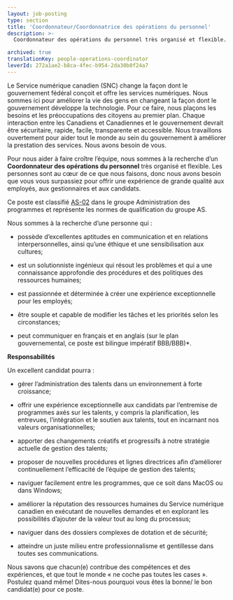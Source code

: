 ```yaml
---
layout: job-posting
type: section
title: 'Coordonnateur/Coordonnatrice des opérations du personnel'
description: >-
  Coordonnateur des opérations du personnel très organisé et flexible. Les personnes sont au cœur de ce que nous faisons, donc nous avons besoin que vous vous surpassiez pour offrir une expérience de grande qualité aux employés, aux gestionnaires et aux candidats.

archived: true
translationKey: people-operations-coordinator
leverId: 272a1ae2-b8ca-4fec-b954-2da30b0f24a7
---
```


Le Service numérique canadien (SNC) change la façon dont le gouvernement fédéral conçoit et offre les services numériques. Nous sommes ici pour améliorer la vie des gens en changeant la façon dont le gouvernement développe la technologie. Pour ce faire, nous plaçons les besoins et les préoccupations des citoyens au premier plan. Chaque interaction entre les Canadiens et Canadiennes et le gouvernement devrait être sécuritaire, rapide, facile, transparente et accessible. Nous travaillons ouvertement pour aider tout le monde au sein du gouvernement à améliorer la prestation des services. Nous avons besoin de vous.

Pour nous aider à faire croître l’équipe, nous sommes à la recherche d’un **Coordonnateur des opérations du personnel** très organisé et flexible. Les personnes sont au cœur de ce que nous faisons, donc nous avons besoin que vous vous surpassiez pour offrir une expérience de grande qualité aux employés, aux gestionnaires et aux candidats.

Ce poste est classifié [AS-02](https://www.tbs-sct.gc.ca/agreements-conventions/view-visualiser-fra.aspx?id=15) dans le groupe Administration des programmes et représente les normes de qualification du groupe AS.

Nous sommes à la recherche d’une personne qui :

- possède d’excellentes aptitudes en communication et en relations interpersonnelles, ainsi qu’une éthique et une sensibilisation aux cultures;

- est un solutionniste ingénieux qui résout les problèmes et qui a une connaissance approfondie des procédures et des politiques des ressources humaines;

- est passionnée et déterminée à créer une expérience exceptionnelle pour les employés;

- être souple et capable de modifier les tâches et les priorités selon les circonstances;

- peut communiquer en français et en anglais (sur le plan gouvernemental, ce poste est bilingue impératif BBB/BBB)*.

**Responsabilités**

Un excellent candidat pourra :

- gérer l’administration des talents dans un environnement à forte croissance;

- offrir une expérience exceptionnelle aux candidats par l’entremise de programmes axés sur les talents, y compris la planification, les entrevues, l’intégration et le soutien aux talents, tout en incarnant nos valeurs organisationnelles;

- apporter des changements créatifs et progressifs à notre stratégie actuelle de gestion des talents;

- proposer de nouvelles procédures et lignes directrices afin d’améliorer continuellement l’efficacité de l’équipe de gestion des talents;

- naviguer facilement entre les programmes, que ce soit dans MacOS ou dans Windows;

- améliorer la réputation des ressources humaines du Service numérique canadien en exécutant de nouvelles demandes et en explorant les possibilités d’ajouter de la valeur tout au long du processus;

- naviguer dans des dossiers complexes de dotation et de sécurité;

- atteindre un juste milieu entre professionnalisme et gentillesse dans toutes ses communications.

Nous savons que chacun(e) contribue des compétences et des expériences, et que tout le monde « ne coche pas toutes les cases ». Postulez quand même! Dites-nous pourquoi vous êtes la bonne/ le bon candidat(e) pour ce poste.

